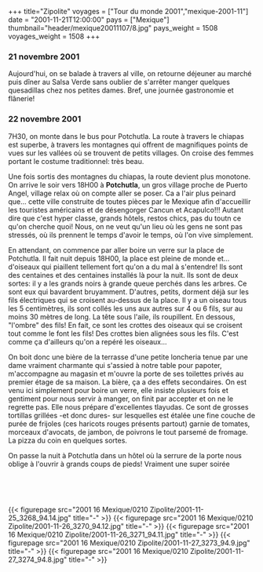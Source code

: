 +++
title="Zipolite"
voyages = ["Tour du monde 2001","mexique-2001-11"]
date = "2001-11-21T12:00:00"
pays = ["Mexique"]
thumbnail="header/mexique20011107/8.jpg"
pays_weight = 1508
voyages_weight = 1508
+++
### 21 novembre 2001

Aujourd'hui, on se balade à travers al ville, on retourne déjeuner au marché 
puis dîner au Salsa Verde sans oublier de s'arrêter manger quelques quesadillas 
chez nos petites dames. Bref, une journée gastronomie et flânerie!

### 22 novembre 2001

7H30, on monte dans le bus pour Potchutla. La route à travers le chiapas est 
superbe, à travers les montagnes qui offrent de magnifiques points de vues sur 
les vallées où se trouvent de petits villages. On croise des femmes portant 
le costume traditionnel: très beau.

Une fois sortis des montagnes du chiapas, la route devient plus monotone. On 
arrive le soir vers 18H00 à <b>Potchutla</b>, un gros village proche de Puerto 
Angel, village relax où on compte aller se poser. Ca a l'air plus peinard que... 
cette ville construite de toutes pièces par le Mexique afin d'accueillir les 
touristes américains et de désengorger Cancun et Acapulco!!! Autant dire que 
c'est hyper classe, grands hôtels, restos chics, pas du toutn ce qu'on cherche 
quoi! Nous, on ne veut qu'un lieu où les gens ne sont pas stressés, où ils prennent 
le temps d'avoir le temps, où l'on vive simplement.

En attendant, on commence par aller boire un verre sur la place de Potchutla. 
Il fait nuit depuis 18H00, la place est pleine de monde et... d'oiseaux qui 
piaillent tellement fort qu'on a du mal à s'entendre! Ils sont des centaines 
et des centaines installés là pour la nuit. Ils sont de deux sortes: il y a 
les grands noirs à grande queue perchés dans les arbres. Ce sont eux qui bavardent 
bruyamment. D'autres, petits, dorment déjà sur les fils électriques qui se croisent 
au-dessus de la place. Il y a un oiseau tous les 5 centimètres, ils sont collés 
les uns aux autres sur 4 ou 6 fils, sur au moins 30 mètres de long. La tête 
sous l'aile, ils roupillent. En dessous, "l'ombre" des fils! En fait, ce sont 
les crottes des oiseaux qui se croisent tout comme le font les fils! Des crottes 
bien alignées sous les fils. C'est comme ça d'ailleurs qu'on a repéré les oiseaux...

On boit donc une bière de la terrasse d'une petite loncheria tenue par une 
dame vraiment charmante qui s'assied à notre table pour papoter, m'accompagne 
au magasin et m'ouvre la porte de ses toilettes privés au premier étage de sa 
maison. La bière, ça a des effets secondaires. On est venu ici simplement pour 
boire un verre, elle insiste plusieurs fois et gentiment pour nous servir à 
manger, on finit par accepter et on ne le regrette pas. Elle nous prépare d'excellentes 
tlayudas. Ce sont de grosses tortillas grillées -et donc dures- sur lesquelles 
est étalée une fine couche de purée de frijoles (ces haricots rouges présents 
partout) garnie de tomates, morceaux d'avocats, de jambon, de poivrons le tout 
parsemé de fromage. La pizza du coin en quelques sortes.

On passe la nuit à Potchutla dans un hôtel où la serrure de la porte nous oblige 
à l'ouvrir à grands coups de pieds! Vraiment une super soirée

&nbsp;

&nbsp;


<div id="TOTO">{{< figurepage src="2001 16 Mexique/0210 Zipolite/2001-11-25_3268_94.14.jpg" title="-"  >}}
{{< figurepage src="2001 16 Mexique/0210 Zipolite/2001-11-26_3270_94.12.jpg" title="-"  >}}
{{< figurepage src="2001 16 Mexique/0210 Zipolite/2001-11-26_3271_94.11.jpg" title="-"  >}}
{{< figurepage src="2001 16 Mexique/0210 Zipolite/2001-11-27_3273_94.9.jpg" title="-"  >}}
{{< figurepage src="2001 16 Mexique/0210 Zipolite/2001-11-27_3274_94.8.jpg" title="-"  >}}
</DIV>

